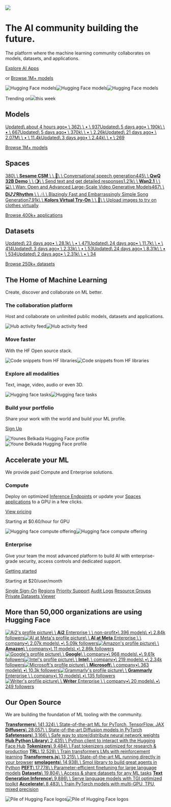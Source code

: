 ![](https://huggingface.co/front/assets/huggingface_logo-noborder.svg)

# The AI community building the future.

The platform where the machine learning community collaborates on models, datasets, and applications.


[Explore AI Apps](https://huggingface.co/spaces)

or [Browse 1M+ models](https://huggingface.co/models)

![Hugging Face models](https://huggingface.co/front/assets/homepage/models-mobile.svg)![Hugging Face models](https://huggingface.co/front/assets/homepage/models-tablet.svg)![Hugging Face models](https://huggingface.co/front/assets/homepage/models.svg)

Trending on![](https://huggingface.co/front/assets/huggingface_logo-noborder.svg)this week


## Models

[Updated\\
about 4 hours ago• \\
362\\
\\
• \\
937](https://huggingface.co/sesame/csm-1b)[Updated\\
5 days ago• \\
190k\\
\\
• \\
667](https://huggingface.co/google/gemma-3-27b-it)[Updated\\
5 days ago• \\
370k\\
\\
• \\
2.26k](https://huggingface.co/Qwen/QwQ-32B)[Updated\\
21 days ago• \\
2.07M\\
\\
• \\
11.4k](https://huggingface.co/deepseek-ai/DeepSeek-R1)[Updated\\
3 days ago• \\
2.44k\\
\\
• \\
269](https://huggingface.co/RekaAI/reka-flash-3)

[Browse 1M+ models](https://huggingface.co/models)

## Spaces

[380\\
\\
**Sesame CSM** \\
\\
🌱\\
\\
Conversational speech generation](https://huggingface.co/spaces/sesame/csm-1b)[445\\
\\
**QwQ 32B Demo** \\
\\
🌖\\
\\
Send text and get detailed responses](https://huggingface.co/spaces/Qwen/QwQ-32B-Demo)[1.21k\\
\\
**Wan2.1** \\
\\
💻\\
\\
Wan: Open and Advanced Large-Scale Video Generative Models](https://huggingface.co/spaces/Wan-AI/Wan2.1)[467\\
\\
**Di♪♪Rhythm** \\
\\
🎶\\
\\
Blazingly Fast and Embarrassingly Simple Song Generation](https://huggingface.co/spaces/ASLP-lab/DiffRhythm)[7.91k\\
\\
**Kolors Virtual Try-On** \\
\\
👕\\
\\
Upload images to try on clothes virtually](https://huggingface.co/spaces/Kwai-Kolors/Kolors-Virtual-Try-On)

[Browse 400k+ applications](https://huggingface.co/spaces)

## Datasets

[Updated\\
23 days ago• \\
28.1k\\
\\
• \\
471](https://huggingface.co/datasets/FreedomIntelligence/medical-o1-reasoning-SFT)[Updated\\
24 days ago• \\
11.7k\\
\\
• \\
414](https://huggingface.co/datasets/facebook/natural_reasoning)[Updated\\
3 days ago• \\
2.33k\\
\\
• \\
53](https://huggingface.co/datasets/open-r1/codeforces-cots)[Updated\\
24 days ago• \\
8.31k\\
\\
• \\
534](https://huggingface.co/datasets/Congliu/Chinese-DeepSeek-R1-Distill-data-110k)[Updated\\
2 days ago• \\
2.31k\\
\\
• \\
34](https://huggingface.co/datasets/SmallDoge/SmallThoughts)

[Browse 250k+ datasets](https://huggingface.co/datasets)

## The Home of Machine Learning

Create, discover and collaborate on ML better.


### The collaboration platform

Host and collaborate on unlimited public models, datasets and applications.


![Hub activity feed](https://huggingface.co/front/assets/homepage/activity.svg)![Hub activity feed](https://huggingface.co/front/assets/homepage/activity-dark.svg)

### Move faster

With the HF Open source stack.

![Code snippets from HF libraries](https://huggingface.co/front/assets/homepage/snippets.svg)![Code snippets from HF libraries](https://huggingface.co/front/assets/homepage/snippets-dark.svg)

### Explore all modalities

Text, image, video, audio or even 3D.

![Hugging face tasks ](https://huggingface.co/front/assets/homepage/modalities.svg)![Hugging face tasks ](https://huggingface.co/front/assets/homepage/modalities-dark.svg)

### Build your portfolio

Share your work with the world and build your ML profile.

[Sign Up](https://huggingface.co/join)

![Younes Belkada Hugging Face profile](https://huggingface.co/front/assets/homepage/younes.svg)![Youne Belkada Hugging Face profile](https://huggingface.co/front/assets/homepage/younes-dark.svg)

## Accelerate your ML

We provide paid Compute and Enterprise solutions.

### Compute

Deploy on optimized [Inference Endpoints](https://huggingface.co/pricing#endpoints) or update your
[Spaces applications](https://huggingface.co/pricing#spaces) to a GPU in a few clicks.


[View pricing](https://huggingface.co/pricing)

Starting at $0.60/hour for GPU

![Hugging face compute offering](https://huggingface.co/front/assets/homepage/compute.svg)![Hugging face compute offering](https://huggingface.co/front/assets/homepage/compute-dark.svg)

### Enterprise

Give your team the most advanced platform to build AI with enterprise-grade security, access controls and
dedicated support.


[Getting started](https://huggingface.co/enterprise)

Starting at $20/user/month

[Single Sign-On](https://huggingface.co/enterprise) [Regions](https://huggingface.co/enterprise) [Priority Support](https://huggingface.co/enterprise) [Audit Logs](https://huggingface.co/enterprise) [Resource Groups](https://huggingface.co/enterprise) [Private Datasets Viewer](https://huggingface.co/enterprise)

## More than 50,000 organizations are using Hugging Face

[![Ai2's profile picture](https://cdn-avatars.huggingface.co/v1/production/uploads/652db071b62cf1f8463221e2/CxxwFiaomTa1MCX_B7-pT.png)\\
\\
**Ai2** Enterprise \\
\\
non-profit•\\
396 models\\
•\\
2.84k followers](https://huggingface.co/allenai)[![AI at Meta's profile picture](https://cdn-avatars.huggingface.co/v1/production/uploads/1592839207516-noauth.png)\\
\\
**AI at Meta** Enterprise \\
\\
company•\\
2.07k models\\
•\\
5.09k followers](https://huggingface.co/facebook)[![Amazon's profile picture](https://cdn-avatars.huggingface.co/v1/production/uploads/66f19ed428ae41c20c470792/8y7msN6A6W82LdQhQd85a.png)\\
\\
**Amazon**\\
\\
company•\\
11 models\\
•\\
2.86k followers](https://huggingface.co/amazon)[![Google's profile picture](https://cdn-avatars.huggingface.co/v1/production/uploads/5dd96eb166059660ed1ee413/WtA3YYitedOr9n02eHfJe.png)\\
\\
**Google**\\
\\
company•\\
968 models\\
•\\
9.61k followers](https://huggingface.co/google)[![Intel's profile picture](https://cdn-avatars.huggingface.co/v1/production/uploads/1616186257611-60104afcc75e19ac1738fe70.png)\\
\\
**Intel**\\
\\
company•\\
219 models\\
•\\
2.34k followers](https://huggingface.co/Intel)[![Microsoft's profile picture](https://cdn-avatars.huggingface.co/v1/production/uploads/1583646260758-5e64858c87403103f9f1055d.png)\\
\\
**Microsoft**\\
\\
company•\\
363 models\\
•\\
10.3k followers](https://huggingface.co/microsoft)[![Grammarly's profile picture](https://cdn-avatars.huggingface.co/v1/production/uploads/60985a0547dc3dbf8a976607/rRv-TjtvhN66uwh-xYaCf.png)\\
\\
**Grammarly** Enterprise \\
\\
company•\\
10 models\\
•\\
135 followers](https://huggingface.co/grammarly)[![Writer's profile picture](https://cdn-avatars.huggingface.co/v1/production/uploads/1625001569797-60db8b5ad8b4797b129145d5.png)\\
\\
**Writer** Enterprise \\
\\
company•\\
20 models\\
•\\
249 followers](https://huggingface.co/Writer)

## Our Open Source

We are building the foundation of ML tooling with the community.


[**Transformers**\\
141,324\\
\\
State-of-the-art ML for PyTorch, TensorFlow, JAX](https://huggingface.co/docs/transformers) [**Diffusers**\\
28,057\\
\\
State-of-the-art Diffusion models in PyTorch](https://huggingface.co/docs/diffusers) [**Safetensors**\\
3,166\\
\\
Safe way to store/distribute neural network weights](https://huggingface.co/docs/safetensors) [**Hub Python Library**\\
2,435\\
\\
Python client to interact with the Hugging Face Hub](https://huggingface.co/docs/huggingface_hub) [**Tokenizers**\\
9,484\\
\\
Fast tokenizers optimized for research & production](https://huggingface.co/docs/tokenizers) [**TRL**\\
12,528\\
\\
Train transformers LMs with reinforcement learning](https://huggingface.co/docs/trl) [**Transformers.js**\\
13,215\\
\\
State-of-the-art ML running directly in your browser](https://huggingface.co/docs/transformers.js) [**smolagents**\\
14,938\\
\\
Smol library to build great agents in Python](https://huggingface.co/docs/smolagents) [**PEFT**\\
17,778\\
\\
Parameter-efficient finetuning for large language models](https://huggingface.co/docs/peft) [**Datasets**\\
19,804\\
\\
Access & share datasets for any ML tasks](https://huggingface.co/docs/datasets) [**Text Generation Inference**\\
9,886\\
\\
Serve language models with TGI optimized toolkit](https://huggingface.co/docs/text-generation-inference) [**Accelerate**\\
8,483\\
\\
Train PyTorch models with multi-GPU, TPU, mixed precision](https://huggingface.co/docs/accelerate)

![Pile of Hugging Face logos](https://huggingface.co/front/assets/homepage/hugs.svg)![Pile of Hugging Face logos](https://huggingface.co/front/assets/homepage/hugs-mobile.svg)